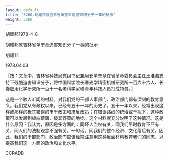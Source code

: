 ```yaml
---
layout: default
title: "3260.胡耀邦就吉林省单奎章迫害知识分子一事的批示"
weight: 3260
---
```


胡耀邦1978-4-8

胡耀邦就吉林省单奎章迫害知识分子一事的批示

胡耀邦

1978.04.08

〖按：文革中，吉林省科技局党组书记兼局长单奎章在省革命委员会主任王淮湘支持下残酷迫害知识分子，将中国科学院长春光学精密机械研究所一百六十六人、长春应用化学研究所一百十一名老科学家和青年科技人员打成特务。〗

这是一个骇人听闻的材料。对我们党的干部人事部门、政治部门都有深刻的教育意义。我们党从有政权以来，已经有五十一年的历史了。五十一年以来，经常出现这样或那样的极其错误的审干政策和肃反政策；在错误路线的统治或干扰下，这种政策可以发展到极端荒唐、极其野蛮的地步。这个材料就充分说明了这种情况。这是什么原因？我认为，原因是多方面的：同坏人当权有关，同我们平时教育不严有关，同人们的法制观念不强有关，一句话，同我们的整个经济、文化落后有关。因此，我们的干部部门、政治部门应该经常注意用这种反面材料教育我们的同志，以提高我们这一方面的政治和文化水平。

CCRADB

